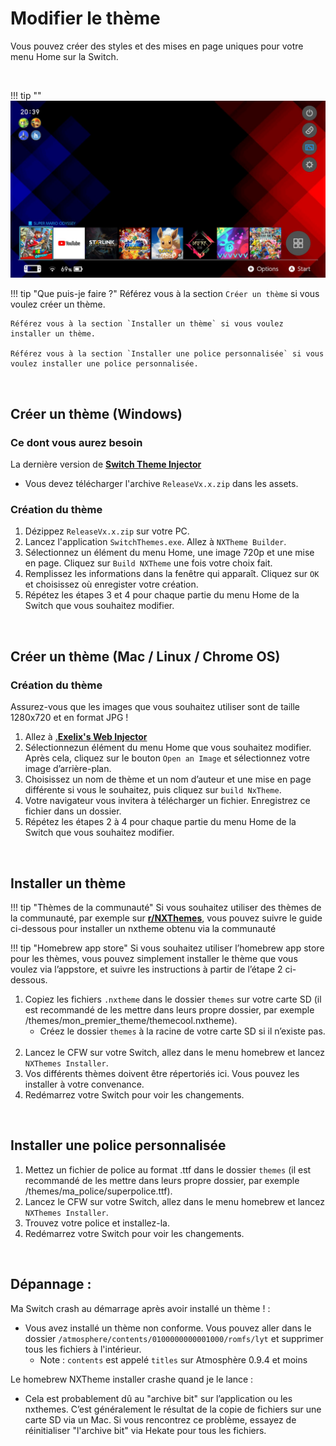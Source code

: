 # Modifier le thème

Vous pouvez créer des styles et des mises en page uniques pour votre menu Home sur la Switch.

&nbsp;

!!! tip ""
	![ExampleSwitchTheme](../extras/img/switch_theming.jpg)

!!! tip "Que puis-je faire ?"
	Référez vous à la section `Créer un thème` si vous voulez créer un thème.

	Référez vous à la section `Installer un thème` si vous voulez installer un thème.

	Référez vous à la section `Installer une police personnalisée` si vous voulez installer une police personnalisée.

&nbsp;

## Créer un thème (Windows)

### Ce dont vous aurez besoin

La dernière version de <a href="https://github.com/exelix11/SwitchThemeInjector/releases" target="_blank">**Switch Theme Injector**</a>

- Vous devez télécharger l'archive `ReleaseVx.x.zip` dans les assets.

### Création du thème

1. Dézippez `ReleaseVx.x.zip` sur votre PC.
2. Lancez l'application `SwitchThemes.exe`. Allez à `NXTheme Builder`.
3. Sélectionnez un élément du menu Home, une image 720p et une mise en page. Cliquez sur `Build NXTheme` une fois votre choix fait.
4. Remplissez les informations dans la fenêtre qui apparaît. Cliquez sur `OK` et choisissez où enregister votre création.
5. Répétez les étapes 3 et 4 pour chaque partie du menu Home de la Switch que vous souhaitez modifier.

&nbsp;

## Créer un thème (Mac / Linux / Chrome OS)

### Création du thème

Assurez-vous que les images que vous souhaitez utiliser sont de taille 1280x720 et en format JPG !

1. Allez à <a href="https://exelix11.github.io/SwitchThemeInjector/v2/" target="_blank">.**Exelix's Web Injector**</a>
2. Sélectionnezun élément du menu Home que vous souhaitez modifier. Après cela, cliquez sur le bouton `Open an Image` et sélectionnez votre image d’arrière-plan.
3. Choisissez un nom de thème et un nom d’auteur et une mise en page différente si vous le souhaitez, puis cliquez sur `build NxTheme`.
4. Votre navigateur vous invitera à télécharger un fichier. Enregistrez ce fichier dans un dossier.
5. Répétez les étapes 2 à 4 pour chaque partie du menu Home de la Switch que vous souhaitez modifier.
	
&nbsp;

## Installer un thème

!!! tip "Thèmes de la communauté"
	Si vous souhaitez utiliser des thèmes de la communauté, par exemple sur <a href="https://www.reddit.com/r/NXThemes/" target="_blank">**r/NXThemes**</a>, vous pouvez suivre le guide ci-dessous pour installer un nxtheme obtenu via la communauté

!!! tip "Homebrew app store"
	Si vous souhaitez utiliser l’homebrew app store pour les thèmes, vous pouvez simplement installer le thème que vous voulez via l’appstore, et suivre les instructions à partir de l’étape 2 ci-dessous.

1. Copiez les fichiers `.nxtheme` dans le dossier `themes` sur votre carte SD (il est recommandé de les mettre dans leurs propre dossier, par exemple /themes/mon_premier_theme/themecool.nxtheme).
	- Créez le dossier `themes` à la racine de votre carte SD si il n’existe pas.
&nbsp;
2. Lancez le CFW sur votre Switch, allez dans le menu homebrew et lancez `NXThemes Installer`.
3. Vos différents thèmes doivent être répertoriés ici. Vous pouvez les installer à votre convenance.
4. Redémarrez votre Switch pour voir les changements.

&nbsp;

## Installer une police personnalisée

1. Mettez un fichier de police au format .ttf dans le dossier `themes` (il est recommandé de les mettre dans leurs propre dossier, par exemple /themes/ma_police/superpolice.ttf).
2. Lancez le CFW sur votre Switch, allez dans le menu homebrew et lancez `NXThemes Installer`.
3. Trouvez votre police et installez-la.
4. Redémarrez votre Switch pour voir les changements.


&nbsp;

## Dépannage :
Ma Switch crash au démarrage après avoir installé un thème ! :

- Vous avez installé un thème non conforme. Vous pouvez aller dans le dossier `/atmosphere/contents/0100000000001000/romfs/lyt` et supprimer tous les fichiers à l'intérieur.
  - Note : `contents` est appelé `titles` sur Atmosphère 0.9.4 et moins

Le homebrew NXTheme installer crashe quand je le lance :

- Cela est probablement dû au "archive bit" sur l’application ou les nxthemes. C’est généralement le résultat de la copie de fichiers sur une carte SD via un Mac. Si vous rencontrez ce problème, essayez de réinitialiser "l'archive bit" via Hekate pour tous les fichiers.
